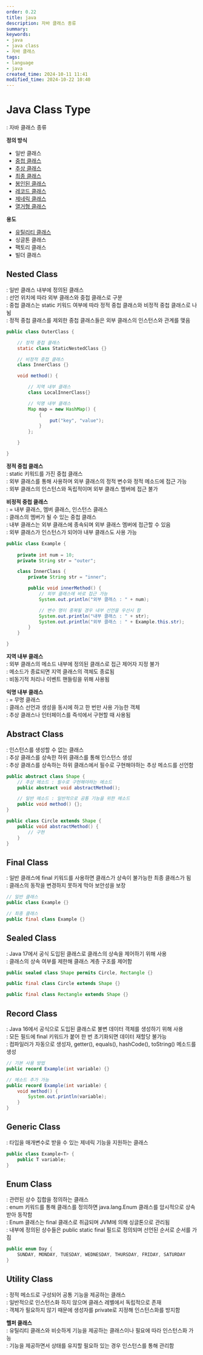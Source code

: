 ```yaml
---
order: 0.22
title: java
description: 자바 클래스 종류
summary:
keywords:
- java
- java class
- 자바 클래스
tags:
- language
- java
created_time: 2024-10-11 11:41
modified_time: 2024-10-22 10:40
---
```


# Java Class Type
: 자바 클래스 종류  

**정의 방식**
- 일반 클래스
- [중첩 클래스](#nested-class)
- [추상 클래스](#abstract-class)
- [최종 클래스](#final-class)
- [봉인된 클래스](#sealed-class)
- [레코드 클래스](#record-class)
- [제네릭 클래스](#generic-class)
- [열거형 클래스](#enum-class)

**용도**
- [유틸리티 클래스](#utility-class)
- 싱글톤 클래스
- 팩토리 클래스
- 빌더 클래스




## Nested Class
: 일반 클래스 내부에 정의된 클래스  
: 선언 위치에 따라 외부 클래스와 중첩 클래스로 구분  
: 중첩 클래스는 static 키워드 여부에 따라 정적 중첩 클래스와 비정적 중첩 클래스로 나뉨  
: 정적 중첩 클래스를 제외한 중첩 클래스들은 외부 클래스의 인스턴스와 관계를 맺음  

```java
public class OuterClass {

	// 정적 중첩 클래스
	static class StaticNestedClass {}

	// 비정적 중첩 클래스
	class InnerClass {}

	void method() {

		// 지역 내부 클래스
		class LocalInnerClass{}

		// 익명 내부 클래스
		Map map = new HashMap() {
			{
		   		put("key", "value");
			}
		};

	}

}
```


**정적 중첩 클래스**  
: static 키워드를 가진 중첩 클래스  
: 외부 클래스를 통해 사용하며 외부 클래스의 정적 변수와 정적 메소드에 접근 가능  
: 외부 클래스의 인스턴스와 독립적이며 외부 클래스 멤버에 접근 불가  



**비정적 중첩 클래스**  
: = 내부 클래스, 멤버 클래스, 인스턴스 클래스  
: 클래스의 멤버가 될 수 있는 중첩 클래스  
: 내부 클래스는 외부 클래스에 종속되며 외부 클래스 멤버에 접근할 수 있음  
: 외부 클래스가 인스턴스가 되어야 내부 클래스도 사용 가능  

```java
public class Example {
    
    private int num = 10;
    private String str = "outer";

    class InnerClass {
        private String str = "inner";

        public void innerMethod() {
            // 외부 클래스에 바로 접근 가능
            System.out.println("외부 클래스 : " + num); 

            // 변수 명이 중복될 경우 내부 선언을 우선시 함
            System.out.println("내부 클래스 : " + str);
            System.out.println("외부 클래스 : " + Example.this.str); 
        }
    }

}
```


**지역 내부 클래스**  
: 외부 클래스의 메소드 내부에 정의된 클래스로 접근 제어자 지정 불가  
: 메소드가 종료되면 지역 클래스의 객체도 종료됨  
: 비동기적 처리나 이벤트 핸들링을 위해 사용됨  


**익명 내부 클래스**  
: = 무명 클래스   
: 클래스 선언과 생성을 동시에 하고 한 번만 사용 가능한 객체  
: 추상 클래스나 인터페이스를 즉석에서 구현할 때 사용됨  



## Abstract Class
: 인스턴스를 생성할 수 없는 클래스  
: 추상 클래스를 상속한 하위 클래스를 통해 인스턴스 생성  
: 추상 클래스를 상속하는 하위 클래스에서 필수로 구현해야하는 추상 메소드를 선언함  

```java
public abstract class Shape {
	// 추상 메소드 : 필수로 구현해야하는 메소드
	public abstract void abstractMethod();

	// 일반 메소드 : 일반적으로 공통 기능을 위한 메소드
	public void method() {};
}

public class Circle extends Shape {
	public void abstractMethod() {
		// 구현
	}
}
```



## Final Class
: 일반 클래스에 final 키워드를 사용하면 클래스가 상속이 불가능한 최종 클래스가 됨  
: 클래스의 동작을 변경하지 못하게 막아 보안성을 보장  

```java
// 일반 클래스
public class Example {}

// 최종 클래스
public final class Example {}
```



## Sealed Class
: Java 17에서 공식 도입된 클래스로 클래스의 상속을 제어하기 위해 사용  
: 클래스의 상속 여부를 제한해 클래스 계층 구조를 제어함  

```java
public sealed class Shape permits Circle, Rectangle {}

public final class Circle extends Shape {}

public final class Rectangle extends Shape {}
```



## Record Class
: Java 16에서 공식으로 도입된 클래스로 불변 데이터 객체를 생성하기 위해 사용  
: 모든 필드에 final 키워드가 붙어 한 번 초기화되면 데이터 재할당 불가능  
: 컴파일러가 자동으로 생성자, getter(), equals(), hashCode(), toString() 메소드를 생성  

```java
// 기본 사용 방법
public record Example(int variable) {}

// 메소드 추가 가능
public record Example(int variable) {
	void method() {
		System.out.println(variable);
	}
}
```



## Generic Class
: 타입을 매개변수로 받을 수 있는 제네릭 기능을 지원하는 클래스

```java
public class Example<T> {
	public T variable;
}
```



## Enum Class
: 관련된 상수 집합을 정의하는 클래스  
: enum 키워드를 통해 클래스를 정의하면 java.lang.Enum 클래스를 암시적으로 상속받아 동작함  
: Enum 클래스는 final 클래스로 취급되며 JVM에 의해 싱글톤으로 관리됨  
: 내부에 정의된 상수들은 public static final 필드로 정의되며 선언된 순서로 순서를 가짐  

```java
public enum Day { 
	SUNDAY, MONDAY, TUESDAY, WEDNESDAY, THURSDAY, FRIDAY, SATURDAY 
}
```



## Utility Class
: 정적 메소드로 구성되어 공통 기능을 제공하는 클래스  
: 일반적으로 인스턴스화 하지 않으며 클래스 레벨에서 독립적으로 존재  
: 객체가 필요하지 않기 때문에 생성자를 private로 지정해 인스턴스화를 방지함  

**헬퍼 클래스**  
: 유틸리티 클래스와 비슷하게 기능을 제공하는 클래스이나 필요에 따라 인스턴스화 가능  
: 기능을 제공하면서 상태를 유지할 필요하 있는 경우 인스턴스를 통해 관리함  